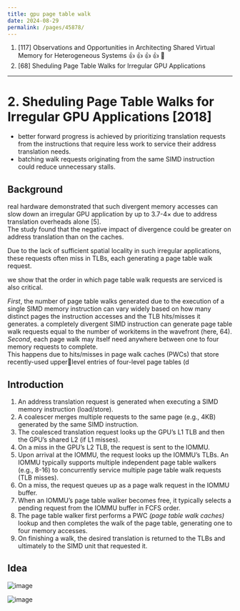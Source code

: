 ```yaml
---
title: gpu page table walk
date: 2024-08-29
permalink: /pages/45878/
---
```


1. [117] Observations and Opportunities in Architecting Shared Virtual Memory for Heterogeneous Systems :+1: :+1: :+1: :+1: :older_man:
2. [68] Sheduling Page Table Walks for Irregular GPU Applications


---
# 2. Sheduling Page Table Walks for Irregular GPU Applications [2018]
- better forward progress is achieved by prioritizing translation requests from the instructions that require less work to service their
address translation needs.
- batching walk requests originating from the same SIMD instruction could reduce unnecessary stalls.

## Background 
real hardware demonstrated that such divergent memory accesses can slow down an irregular GPU application by up to 3.7-4× due to address translation overheads alone [5].\
The study found that the negative impact of divergence could be greater on address translation than on the caches.

Due to the lack of sufficient spatial locality in such irregular applications, these requests often miss in TLBs, each generating a page table walk request.

we show that the order in which page table walk requests are serviced is also critical.

*First*, the number of page table walks generated due to the execution of a single SIMD memory instruction can vary widely based on how many distinct pages the instruction accesses and the TLB hits/misses it generates.
a completely divergent SIMD instruction can generate page table walk requests equal to the number of workitems in the wavefront (here, 64).\
*Second*, each page walk may itself need anywhere between one to four memory requests to complete.\
This happens due to hits/misses in page walk caches (PWCs) that store recently-used upperlevel entries of four-level page tables (d

## Introduction
1. An address translation request is generated when executing a SIMD memory instruction (load/store).
2. A coalescer merges multiple requests to the same page (e.g., 4KB) generated by the same SIMD instruction.
3. The coalesced translation request looks up the GPU’s L1 TLB and then the GPU’s shared L2 (if L1 misses).
4. On a miss in the GPU’s L2 TLB, the request is sent to the IOMMU.
5. Upon arrival at the IOMMU, the request looks up the IOMMU’s TLBs. An IOMMU typically supports multiple independent page table walkers (e.g., 8-16) to concurrently service multiple page table walk requests (TLB misses).
6. On a miss, the request queues up as a page walk request in the IOMMU buffer.
7. When an IOMMU’s page table walker becomes free, it typically selects a pending request from the IOMMU buffer in FCFS order.
8. The page table walker first performs a PWC *(page table walk caches)* lookup and then completes the walk of the page table, generating one to four memory accesses.
9. On finishing a walk, the desired translation is returned to the TLBs and ultimately to the SIMD unit that requested it.

## Idea

![image](https://github.com/user-attachments/assets/580b28d0-71f8-428a-852a-514204e070ed)

![image](https://github.com/user-attachments/assets/56b3c46e-9db9-4b8e-bcf1-7066487b4d51)


